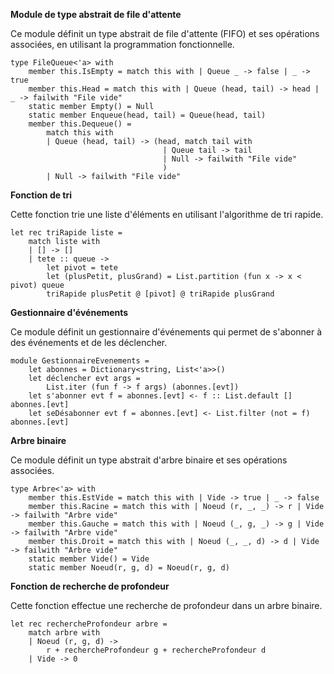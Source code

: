 **Module de type abstrait de file d'attente**

Ce module définit un type abstrait de file d'attente (FIFO) et ses opérations associées, en utilisant la programmation fonctionnelle.

```f#
type FileQueue<'a> with
    member this.IsEmpty = match this with | Queue _ -> false | _ -> true
    member this.Head = match this with | Queue (head, tail) -> head | _ -> failwith "File vide"
    static member Empty() = Null
    static member Enqueue(head, tail) = Queue(head, tail)
    member this.Dequeue() =
        match this with
        | Queue (head, tail) -> (head, match tail with
                                  | Queue tail -> tail
                                  | Null -> failwith "File vide"
                                  )
        | Null -> failwith "File vide"
```

**Fonction de tri**

Cette fonction trie une liste d'éléments en utilisant l'algorithme de tri rapide.

```f#
let rec triRapide liste =
    match liste with
    | [] -> []
    | tete :: queue ->
        let pivot = tete
        let (plusPetit, plusGrand) = List.partition (fun x -> x < pivot) queue
        triRapide plusPetit @ [pivot] @ triRapide plusGrand
```

**Gestionnaire d'événements**

Ce module définit un gestionnaire d'événements qui permet de s'abonner à des événements et de les déclencher.

```f#
module GestionnaireEvenements =
    let abonnes = Dictionary<string, List<'a>>()
    let déclencher evt args =
        List.iter (fun f -> f args) (abonnes.[evt])
    let s'abonner evt f = abonnes.[evt] <- f :: List.default [] abonnes.[evt]
    let seDésabonner evt f = abonnes.[evt] <- List.filter (not = f) abonnes.[evt]
```

**Arbre binaire**

Ce module définit un type abstrait d'arbre binaire et ses opérations associées.

```f#
type Arbre<'a> with
    member this.EstVide = match this with | Vide -> true | _ -> false
    member this.Racine = match this with | Noeud (r, _, _) -> r | Vide -> failwith "Arbre vide"
    member this.Gauche = match this with | Noeud (_, g, _) -> g | Vide -> failwith "Arbre vide"
    member this.Droit = match this with | Noeud (_, _, d) -> d | Vide -> failwith "Arbre vide"
    static member Vide() = Vide
    static member Noeud(r, g, d) = Noeud(r, g, d)
```

**Fonction de recherche de profondeur**

Cette fonction effectue une recherche de profondeur dans un arbre binaire.

```f#
let rec rechercheProfondeur arbre =
    match arbre with
    | Noeud (r, g, d) ->
        r + rechercheProfondeur g + rechercheProfondeur d
    | Vide -> 0
```